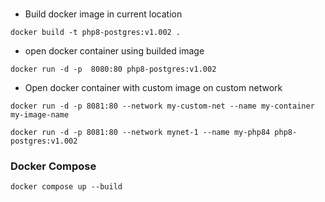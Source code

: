 ###
- Build docker image in current location
```
docker build -t php8-postgres:v1.002 .
```
- open docker container using builded image
```
docker run -d -p  8080:80 php8-postgres:v1.002
```
- Open docker container with custom image on custom network
```
docker run -d -p 8081:80 --network my-custom-net --name my-container my-image-name
```
```
docker run -d -p 8081:80 --network mynet-1 --name my-php84 php8-postgres:v1.002
```

### Docker Compose
```
docker compose up --build
```